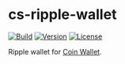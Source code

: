 # cs-ripple-wallet

[![Build](https://github.com/CoinSpace/cs-ripple-wallet/actions/workflows/ci.yml/badge.svg)](https://github.com/CoinSpace/cs-ripple-wallet/actions/workflows/ci.yml)
[![Version](https://img.shields.io/github/v/tag/CoinSpace/cs-ripple-wallet?label=version)](https://github.com/CoinSpace/cs-ripple-wallet/releases)
[![License](https://img.shields.io/github/license/CoinSpace/cs-ripple-wallet?color=blue)](https://github.com/CoinSpace/cs-ripple-wallet/blob/master/LICENSE)

Ripple wallet for [Coin Wallet](https://github.com/CoinSpace/CoinSpace).
